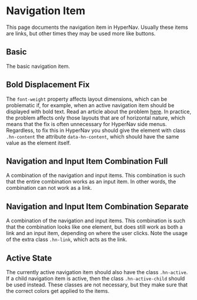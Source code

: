 ﻿# Navigation Item

This page documents the navigation item in HyperNav. 
Usually these items are links, but other times they may be 
used more like buttons.

## Basic

The basic navigation item.

<div class="example only-code" data-src="examples/structure.html"></div>

## Bold Displacement Fix

The `font-weight` property affects layout dimensions, which can be problematic
if, for example, when an active navigation item should be displayed with bold text.
Read an article about the problem [here](https://www.sitepoint.com/quick-tip-fixing-font-weight-problem-hover-states/).
In practice, the problem affects only those layouts that are of horizontal nature, 
which means that the fix is often unnecessary for HyperNav side menus.
Regardless, to fix this in HyperNav you should give the element with class `.hn-content` the attribute 
`data-hn-content`, which should have the same value as the element itself. 


<div class="example only-code" data-src="examples/bold-displacement-fix.html"></div>

## Navigation and Input Item Combination Full

A combination of the navigation and input items. This combination is such
that the entire combination works as an input item. In other words, the 
combination can not work as a link.

<div class="example only-code" data-src="examples/nav-input-full.html"></div>

## Navigation and Input Item Combination Separate

A combination of the navigation and input items. This combination is such
that the combination looks like one element, but does still work as both
a link and an input item, depending on where the user clicks. Note the usage
of the extra class `.hn-link`, which acts as the link.

<div class="example only-code" data-src="examples/nav-input-separate.html"></div>

## Active State

The currently active navigation item should also have the class `.hn-active`.
If a child navigation item is active, then the class `.hn-active-child` should 
be used instead. These classes are not necessary, but they make sure that the
correct colors get applied to the items.
